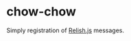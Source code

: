 # chow-chow
Simply registration of [Relish.js][Relish] messages.

[Relish]: https://github.com/dialexa/relish
